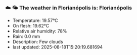 ### ☁️ 🌤️  The weather in Florianópolis is: Florianópolis

- Temperature: 19.57°C
- On flesh: 19.62°C
- Relative air humidity: 78%
- Rain: 0.0 mm
- Description: Few clouds
- last updated: 2025-08-18T15:20:19.681694
